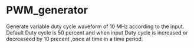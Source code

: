 # PWM_generator
Generate variable duty cycle waveform of 10 MHz according to the input.
Default Duty cycle is 50 percent and when input Duty cycle is increased or decreaseed by 10 precent ,once at time in a time period.
